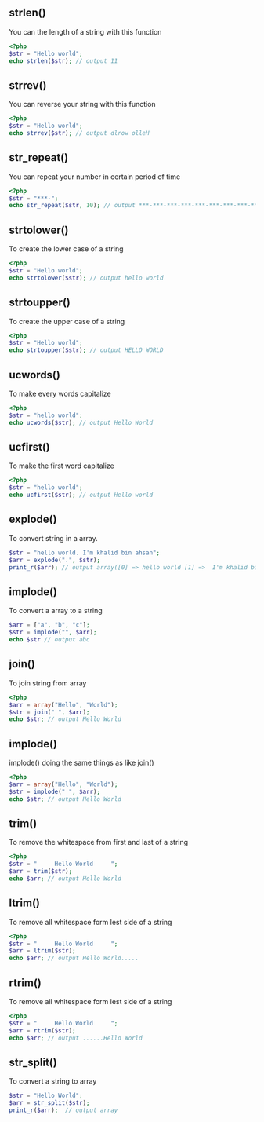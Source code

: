 ## strlen()
You can the length of a string with this function
```php
<?php
$str = "Hello world";
echo strlen($str); // output 11
```
## strrev()
You can reverse your string with this function
```php
<?php
$str = "Hello world";
echo strrev($str); // output dlrow olleH
```

## str_repeat()
You can repeat your number in certain period of time
```php
<?php
$str = "***-";
echo str_repeat($str, 10); // output ***-***-***-***-***-***-***-***-***-***-
```

## strtolower()
To create the lower case of a string
```php
<?php
$str = "Hello world";
echo strtolower($str); // output hello world
```

## strtoupper()
To create the upper case of a string
```php
<?php
$str = "Hello world";
echo strtoupper($str); // output HELLO WORLD
```

## ucwords()
To make every words capitalize
```php
<?php
$str = "hello world";
echo ucwords($str); // output Hello World
```

## ucfirst()
To make the first word capitalize
```php
<?php
$str = "hello world";
echo ucfirst($str); // output Hello world
```

## explode()
To convert string in a array.
```php
$str = "hello world. I'm khalid bin ahsan";
$arr = explode(".", $str);
print_r($arr); // output array([0] => hello world [1] =>  I'm khalid bin ahsan)
```

## implode()
To convert a array to a string
```php
$arr = ["a", "b", "c"];
$str = implode("", $arr);
echo $str // output abc
```
## join()
To join string from array
```php
<?php
$arr = array("Hello", "World");
$str = join(" ", $arr);
echo $str; // output Hello World
```

## implode()
implode() doing the same things as like join()
```php
<?php
$arr = array("Hello", "World");
$str = implode(" ", $arr);
echo $str; // output Hello World
```
## trim()
To remove the whitespace from first and last of a string
```php
<?php
$str = "     Hello World     ";
$arr = trim($str);
echo $arr; // output Hello World
```

## ltrim()
To remove all whitespace form lest side of a string
```php
<?php
$str = "     Hello World     ";
$arr = ltrim($str);
echo $arr; // output Hello World.....
```

## rtrim()
To remove all whitespace form lest side of a string
```php
<?php
$str = "     Hello World     ";
$arr = rtrim($str);
echo $arr; // output ......Hello World
```

## str_split()
To convert a string to array
```php
$str = "Hello World";
$arr = str_split($str);
print_r($arr);  // output array
```
